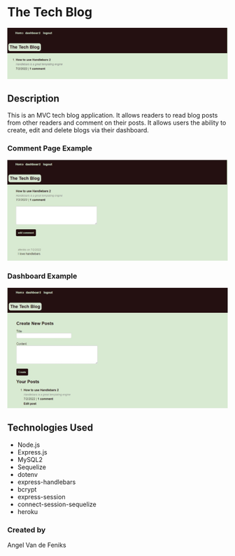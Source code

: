 # The Tech Blog
![](./assets/images/TechBlogMain.jpg) 

## Description
This is an MVC tech blog application. It allows readers to read blog posts from other readers and comment on their posts. It allows users the ability to create, edit and delete blogs via their dashboard. 

### Comment Page Example
![](./assets/images/TechBlogComment.jpg)

### Dashboard Example
![](./assets/images/TechBlogDashboard.jpg)

## Technologies Used
* Node.js
* Express.js
* MySQL2
* Sequelize
* dotenv
* express-handlebars
* bcrypt
* express-session
* connect-session-sequelize
* heroku

### Created by
Angel Van de Feniks
